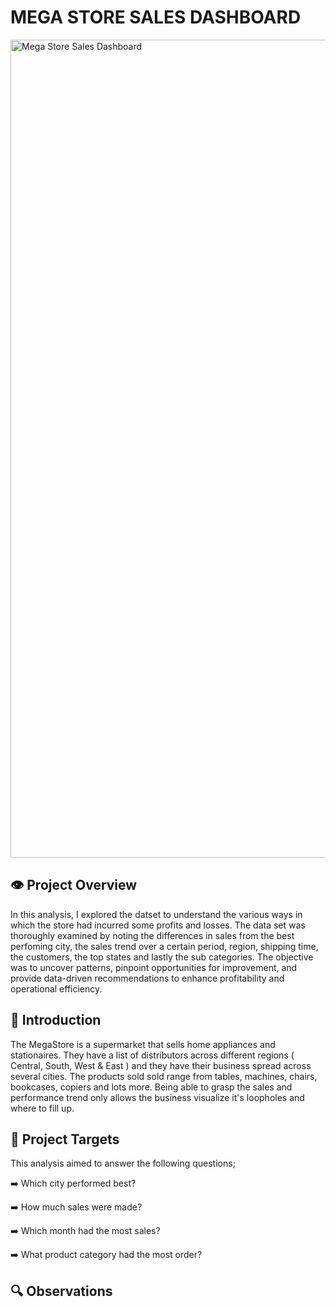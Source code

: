 # MEGA STORE SALES DASHBOARD

<img width="1309" alt="Mega Store Sales Dashboard" src="https://github.com/user-attachments/assets/3b781138-ed93-463b-89ed-709a59ad77c1" />

👁️ Project Overview 
-
In this analysis, I explored the datset to understand the various ways in which the store had incurred some profits and losses. The data set was thoroughly examined by noting the differences in sales from the best perfoming city, the sales trend over a certain period, region, shipping time, the customers, the top states and lastly the sub categories. The objective was to uncover patterns, pinpoint opportunities for improvement, and provide data-driven recommendations to enhance profitability and operational efficiency.

📖 Introduction
-
The MegaStore is a supermarket that sells home appliances and stationaires. They have a list of distributors across different regions ( Central, South, West & East ) and they have their business spread across several cities. The products sold sold range from tables, machines, chairs, bookcases, copiers and lots more. Being able to grasp the sales and performance trend only allows the business visualize it's loopholes and where to fill up.

🎯 Project Targets
-
This analysis aimed to answer the following questions;

➡️ Which city performed best?

➡️ How much sales were made?

➡️ Which month had the most sales?

➡️ What product category had the most order?

🔍 Observations
-

